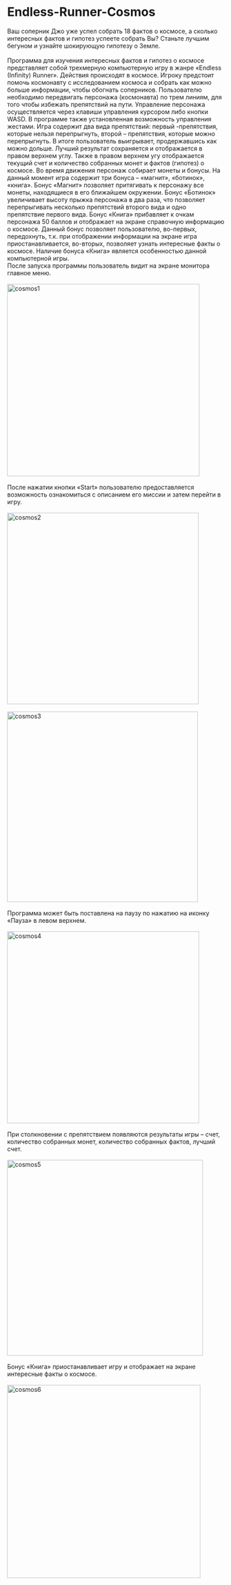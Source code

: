 # Endless-Runner-Cosmos
Ваш соперник Джо уже успел собрать 18 фактов о космосе, а сколько интересных фактов и гипотез успеете собрать Вы?
Станьте лучшим бегуном и узнайте шокирующую гипотезу о Земле.
<br><br>
Программа для изучения интересных фактов и гипотез о космосе представляет собой трехмерную компьютерную игру в жанре «Endless (Infinity) Runner». Действия происходят в космосе. Игроку предстоит помочь космонавту с исследованием космоса и собрать как можно больше информации, чтобы обогнать соперников. Пользователю необходимо передвигать персонажа (космонавта) по трем линиям, для того чтобы избежать препятствий на пути. Управление персонажа осуществляется через клавиши управления курсором либо кнопки WASD. В программе также установленная возможность управления жестами.
Игра содержит два вида препятствий: первый -препятствия, которые нельзя перепрыгнуть, второй – препятствия, которые можно перепрыгнуть. В итоге пользователь выигрывает, продержавшись как можно дольше. Лучший результат сохраняется и отображается в правом верхнем углу. Также в правом верхнем угу отображается текущий счет и количество собранных монет и фактов (гипотез) о космосе. 
Во время движения персонаж собирает монеты и бонусы. На данный момент игра содержит три бонуса – «магнит», «ботинок», «книга». Бонус «Магнит» позволяет притягивать к персонажу все монеты, находящиеся в его ближайшем окружении. Бонус «Ботинок» увеличивает высоту прыжка персонажа в два раза, что позволяет перепрыгивать несколько препятствий второго вида и одно препятствие первого вида. Бонус «Книга» прибавляет к очкам персонажа 50 баллов и отображает на экране справочную информацию о космосе. Данный бонус позволяет пользователю, во-первых, передохнуть, т.к. при отображении информации на экране игра приостанавливается, во-вторых, позволяет узнать интересные факты о космосе. Наличие бонуса «Книга» является особенностью данной компьютерной игры.
<br>После запуска программы пользователь видит на экране монитора главное меню.<br>
<br><img width="446" alt="cosmos1" src="https://user-images.githubusercontent.com/87519038/216520432-bb5f36f6-3a4a-4360-99ea-106543bc3dd9.png">
<br>
<br>После нажатии кнопки «Start» пользователю предоставляется возможность ознакомиться с описанием его миссии и затем перейти в игру.
<br>
<br><img width="444" alt="cosmos2" src="https://user-images.githubusercontent.com/87519038/216520457-8d9600b2-5a9b-40fa-bb9f-0ca372dbab78.png">
<br>
<br><img width="442" alt="cosmos3" src="https://user-images.githubusercontent.com/87519038/216520515-d6e0face-4c9c-4026-8d1e-ae4655143a0e.png">
<br>
<br>Программа может быть поставлена на паузу по нажатию на иконку «Пауза» в левом верхнем.<br>
<br><img width="445" alt="cosmos4" src="https://user-images.githubusercontent.com/87519038/216520525-e5c1627b-4cd2-4f9d-bc44-2b680df1c86a.png">
<br>
<br>При столкновении с препятствием появляются результаты игры – счет, количество собранных монет, количество собранных фактов, лучший счет.<br>
<br><img width="454" alt="cosmos5" src="https://user-images.githubusercontent.com/87519038/216520545-9a710cf8-8d75-4bd6-88f0-cfc450d1057d.png">
<br>
<br>Бонус «Книга» приостанавливает игру и отображает на экране интересные факты о космосе.<br>
<br><img width="448" alt="cosmos6" src="https://user-images.githubusercontent.com/87519038/216520564-01151ca1-7fdc-43f1-9019-4a452ac8dc94.png">
<br>
